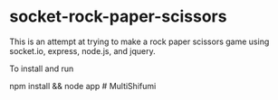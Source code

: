 socket-rock-paper-scissors
==========================

This is an attempt at trying to make a rock paper scissors game using socket.io, express, node.js, and jquery.

To install and run

npm install && node app
#   M u l t i S h i f u m i  
 